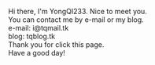 <!DOCTYPE html>
<html lang="en">
  
  <head>
    <meta charset="UTF-8" />
    <title>About-me</title>
  </head>
  
  <body>
    <p>Hi there, I'm YongQI233. Nice to meet you.
      <br/>You can contact me by e-mail or my blog.
      <br/>e-mail: i@tqmail.tk
      <br/>blog: tqblog.tk
      <br/>Thank you for click this page.
      <br/>Have a good day!
      <br/></p>
  </body>

</html>
